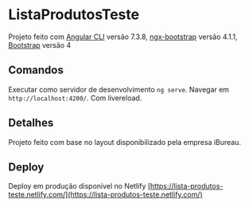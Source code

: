 # ListaProdutosTeste

Projeto feito com [Angular CLI](https://github.com/angular/angular-cli) versão 7.3.8, [ngx-bootstrap](https://valor-software.com/ngx-bootstrap) versão 4.1.1, [Bootstrap](https://getbootstrap.com/) versão 4

## Comandos

Executar como servidor de desenvolvimento `ng serve`. Navegar em `http://localhost:4200/`. Com livereload.

## Detalhes

Projeto feito com base no layout disponibilizado pela empresa iBureau.

## Deploy

Deploy em produção disponível no Netlify [https://lista-produtos-teste.netlify.com/](https://lista-produtos-teste.netlify.com/)
